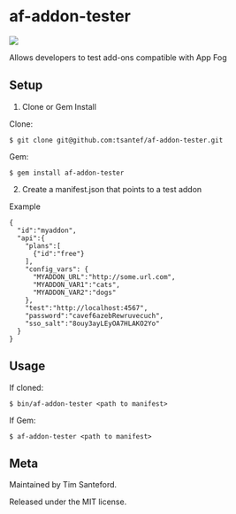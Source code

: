 af-addon-tester
===============

<img src="http://appfog.com/images/logo.png" />

Allows developers to test add-ons compatible with App Fog

## Setup ##

1) Clone or Gem Install

Clone:

    $ git clone git@github.com:tsantef/af-addon-tester.git

Gem:

    $ gem install af-addon-tester


2) Create a manifest.json that points to a test addon

Example

    {
      "id":"myaddon",
      "api":{
        "plans":[
          {"id":"free"}
        ],
        "config_vars": {
          "MYADDON_URL":"http://some.url.com",
          "MYADDON_VAR1":"cats",
          "MYADDON_VAR2":"dogs"
        },
        "test":"http://localhost:4567",
        "password":"cavef6azebRewruvecuch",
        "sso_salt":"8ouy3ayLEyOA7HLAKO2Yo"
      }
    }


## Usage ##

If cloned:

    $ bin/af-addon-tester <path to manifest>

If Gem:

    $ af-addon-tester <path to manifest>


## Meta ##

Maintained by Tim Santeford.

Released under the MIT license.
